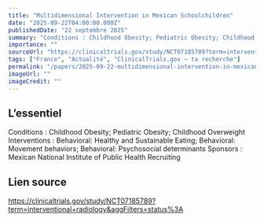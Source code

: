 ```yaml
---
title: "Multidimensional Intervention in Mexican Schoolchildren"
date: "2025-09-22T04:00:00.000Z"
publishedDate: "22 septembre 2025"
summary: "Conditions : Childhood Obesity; Pediatric Obesity; Childhood Overweight Interventions : Behavioral: Healthy and Sustainable Eating; Behavioral: Movement behaviors; Behavioral: Psychosocial determinants Sponsors : Mexican National Institute of Public Health Recruiting"
importance: ""
sourceUrl: "https://clinicaltrials.gov/study/NCT07185789?term=interventional+radiology&aggFilters=status%3A"
tags: ["France", "Actualité", "ClinicalTrials.gov — ta recherche"]
permalink: "/papers/2025-09-22-multidimensional-intervention-in-mexican-schoolchildren"
imageUrl: ""
imageCredit: ""
---
```


## L’essentiel

Conditions : Childhood Obesity; Pediatric Obesity; Childhood Overweight Interventions : Behavioral: Healthy and Sustainable Eating; Behavioral: Movement behaviors; Behavioral: Psychosocial determinants Sponsors : Mexican National Institute of Public Health Recruiting

## Lien source

https://clinicaltrials.gov/study/NCT07185789?term=interventional+radiology&aggFilters=status%3A
